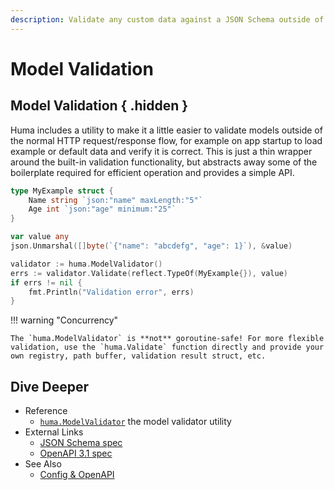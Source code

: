 ```yaml
---
description: Validate any custom data against a JSON Schema outside of the normal HTTP request/response flow.
---
```


# Model Validation

## Model Validation { .hidden }

Huma includes a utility to make it a little easier to validate models outside of the normal HTTP request/response flow, for example on app startup to load example or default data and verify it is correct. This is just a thin wrapper around the built-in validation functionality, but abstracts away some of the boilerplate required for efficient operation and provides a simple API.

```go title="code.go"
type MyExample struct {
	Name string `json:"name" maxLength:"5"`
	Age int `json:"age" minimum:"25"`
}

var value any
json.Unmarshal([]byte(`{"name": "abcdefg", "age": 1}`), &value)

validator := huma.ModelValidator()
errs := validator.Validate(reflect.TypeOf(MyExample{}), value)
if errs != nil {
	fmt.Println("Validation error", errs)
}
```

!!! warning "Concurrency"

    The `huma.ModelValidator` is **not** goroutine-safe! For more flexible validation, use the `huma.Validate` function directly and provide your own registry, path buffer, validation result struct, etc.

## Dive Deeper

-   Reference
    -   [`huma.ModelValidator`](https://pkg.go.dev/github.com/eugenepentland/huma/v2#ModelValidator) the model validator utility
-   External Links
    -   [JSON Schema spec](https://json-schema.org/)
    -   [OpenAPI 3.1 spec](https://spec.openapis.org/oas/v3.1.0)
-   See Also
    -   [Config & OpenAPI](./openapi-generation.md)
